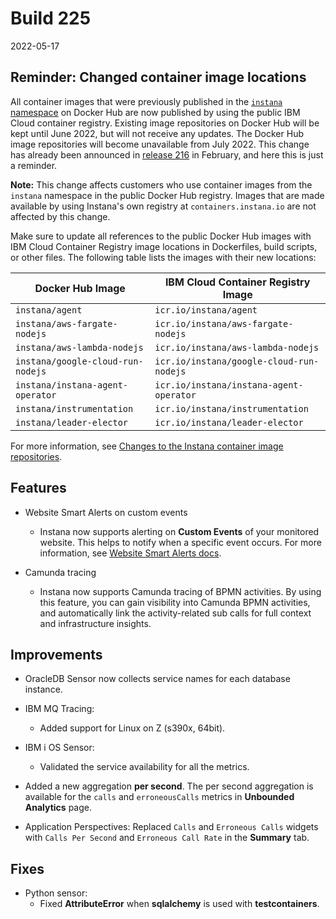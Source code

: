 # Build 225

2022-05-17

## Reminder: Changed container image locations

All container images that were previously published in the [`instana` namespace](https://hub.docker.com/u/instana) on Docker Hub are now published by using the public IBM Cloud container registry. Existing image repositories on Docker Hub will be kept until June 2022, but will not receive any updates. The Docker Hub image repositories will become unavailable from July 2022. This change has already been announced in [release 216](https://www.ibm.com/docs/en/obi/216?topic=saas-build-216) in February, and here this is just a reminder.

**Note:** This change affects customers who use container images from the `instana` namespace in the public Docker Hub registry. Images that are made available by using Instana's own registry at `containers.instana.io` are not affected by this change.

Make sure to update all references to the public Docker Hub images with IBM Cloud Container Registry image locations in Dockerfiles, build scripts, or other files. The following table lists the images with their new locations:

| Docker Hub Image                   | IBM Cloud Container Registry Image           |
| ---------------------------------- | -------------------------------------------- |
| `instana/agent`                    | `icr.io/instana/agent`                       |
| `instana/aws-fargate-nodejs`       | `icr.io/instana/aws-fargate-nodejs`          |
| `instana/aws-lambda-nodejs`        | `icr.io/instana/aws-lambda-nodejs`           |
| `instana/google-cloud-run-nodejs`  | `icr.io/instana/google-cloud-run-nodejs`     |
| `instana/instana-agent-operator`   | `icr.io/instana/instana-agent-operator`      |
| `instana/instrumentation`          | `icr.io/instana/instrumentation`             |
| `instana/leader-elector`           | `icr.io/instana/leader-elector`              |

For more information, see [Changes to the Instana container image repositories](https://www.ibm.com/docs/en/obi/current?topic=instana-host-agent#changes-to-the-instana-container-image-repositories).

## Features

* Website Smart Alerts on custom events
  - Instana now supports alerting on **Custom Events** of your monitored website. This helps to notify when a specific event occurs.
    For more information, see [Website Smart Alerts docs](https://www.ibm.com/docs/en/obi/current?topic=websites-smart-alerts#custom-events).

* Camunda tracing
  - Instana now supports Camunda tracing of BPMN activities. By using this feature, you can gain visibility into Camunda BPMN activities, and automatically link the activity-related sub calls for full context and infrastructure insights.

## Improvements

* OracleDB Sensor now collects service names for each database instance.

* IBM MQ Tracing:
  - Added support for Linux on Z (s390x, 64bit).

* IBM i OS Sensor:
  - Validated the service availability for all the metrics.

* Added a new aggregation **per second**. The per second aggregation is available for the `calls` and `erroneousCalls` metrics in **Unbounded Analytics** page.

* Application Perspectives: Replaced `Calls` and `Erroneous Calls` widgets with `Calls Per Second` and `Erroneous Call Rate` in the **Summary** tab.

## Fixes

* Python sensor:
  - Fixed **AttributeError** when **sqlalchemy** is used with **testcontainers**.
